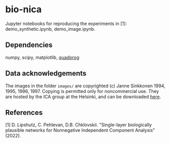 # bio-nica
Jupyter notebooks for reproducing the experiments in [1]: demo_synthetic.ipynb, demo_image.ipynb.
## Dependencies
numpy, scipy, matplotlib, [quadprog](https://pypi.org/project/quadprog/)
## Data acknowledgements
The images in the folder `images/` are copyrighted (c) Janne Sinkkonen 1994, 1995, 1996, 1997. Copying is permitted only for noncommercial use. They are hosted by the ICA group at the Helsinki, and can be downloaded [here](https://web.archive.org/web/20150412005848/https://research.ics.aalto.fi/ica/data/images/).
## References
[1] D. Lipshutz, C. Pehlevan, D.B. Chklovskii. "Single-layer biologically plausible networks for Nonnegative Independent Component Analysis" (2022).
